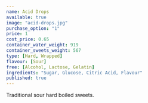 ```yaml
---
name: Acid Drops
available: true
image: "acid-drops.jpg"
purchase_option: "1"
price: 1
cost_price: 0.65
container_water_weight: 919
container_sweets_weight: 567
type: [Hard, Wrapped]
flavour: [Sour]
free: [Alcohol, Lactose, Gelatin]
ingredients: "Sugar, Glucose, Citric Acid, Flavour"
published: true
---
```

Traditional sour hard boiled sweets.